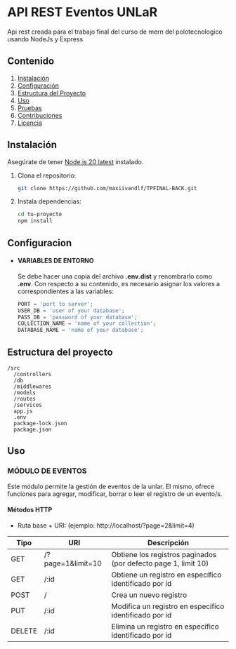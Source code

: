 # API REST Eventos UNLaR

Api rest creada para el trabajo final del curso de mern del polotecnologico usando NodeJs y Express

## Contenido

1. [Instalación](#instalación)
2. [Configuración](#configuración)
3. [Estructura del Proyecto](#estructura-del-proyecto)
4. [Uso](#uso)
5. [Pruebas](#pruebas)
6. [Contribuciones](#contribuciones)
7. [Licencia](#licencia)

## Instalación

Asegúrate de tener [Node.js 20 latest](https://nodejs.org/) instalado.

1. Clona el repositorio:

   ```bash
   git clone https://github.com/maxiivandlf/TPFINAL-BACK.git

   ```

2. Instala dependencias:

   ```bash
   cd tu-proyecto
   npm install
   ```

## Configuracion

- #### VARIABLES DE ENTORNO

  Se debe hacer una copia del archivo **.env.dist** y renombrarlo como **.env**. Con respecto a su contenido, es necesario asignar los valores a correspondientes a las variables:

  ```js
  PORT = 'port to server';
  USER_DB = 'user of your database';
  PASS_DB = 'password of your database';
  COLLECTION_NAME = 'name of your collection';
  DATABASE_NAME = 'name of your database';
  ```

## Estructura del proyecto

```
/src
  /controllers
  /db
  /middlewares
  /models
  /routes
  /services
  app.js
  .env
  package-lock.json
  package.json
```

## Uso

### MÓDULO DE EVENTOS

Este módulo permite la gestión de eventos de la unlar. El mismo, ofrece funciones para agregar, modificar, borrar o leer el registro de un evento/s.

#### Métodos HTTP

- Ruta base + URI: (ejemplo: http://localhost/?page=2&limit=4)

| Tipo   | URI               | Descripción                                                    |
| ------ | ----------------- | -------------------------------------------------------------- |
| GET    | /?page=1&limit=10 | Obtiene los registros paginados (por defecto page 1, limit 10) |
| GET    | /:id              | Obtiene un registro en específico identificado por id          |
| POST   | /                 | Crea un nuevo registro                                         |
| PUT    | /:id              | Modifica un registro en específico identificado por id         |
| DELETE | /:id              | Elimina un registro en específico identificado por id          |
